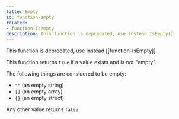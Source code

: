 ```yaml
---
title: Empty
id: function-empty
related:
- function-isempty
description: This function is deprecated, use instead IsEmpty()
---
```


This function is deprecated, use instead [[function-IsEmpty]].

This function returns `true` if a value exists and is not "empty".

The following things are considered to be empty:

* `""` (an empty string)
* `[]` (an empty array)
* `{}` (an empty struct)

Any other value returns `false`
